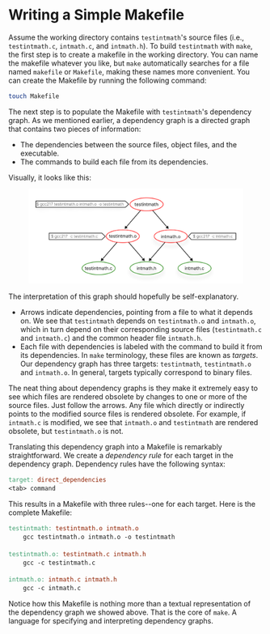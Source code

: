 # Writing a Simple Makefile

Assume the working directory contains `testintmath`'s source files (i.e., `testintmath.c`, `intmath.c`, and `intmath.h`). To build `testintmath` with `make`, the first step is to create a makefile in the working directory. You can name the makefile whatever you like, but `make` automatically searches for a file named `makefile` or `Makefile`, making these names more convenient. You can create the Makefile by running the following command:

```bash
touch Makefile
```

The next step is to populate the Makefile with `testintmath`'s dependency graph. As we mentioned earlier, a dependency graph is a directed graph that contains two pieces of information:

* The dependencies between the source files, object files, and the executable.
* The commands to build each file from its dependencies.

Visually, it looks like this:

<figure><img src="../.gitbook/assets/Frame 33.png" alt="" width="563"><figcaption></figcaption></figure>

The interpretation of this graph should hopefully be self-explanatory.

* Arrows indicate dependencies, pointing from a file to what it depends on. We see that `testintmath` depends on `testintmath.o` and `intmath.o`, which in turn depend on their corresponding source files (`testintmath.c` and `intmath.c`) and the common header file `intmath.h`.
* Each file with dependencies is labeled with the command to build it from its dependencies. In `make` terminology, these files are known as _targets_. Our dependency graph has three targets: `testintmath`, `testintmath.o` and `intmath.o`. In general, targets typically correspond to binary files. 

The neat thing about dependency graphs is they make it extremely easy to see which files are rendered obsolete by changes to one or more of the source files. Just follow the arrows. Any file which directly or indirectly points to the modified source files is rendered obsolete. For example, if `intmath.c` is modified, we see that `intmath.o` and `testintmath` are rendered obsolete, but `testintmath.o` is not.

Translating this dependency graph into a Makefile is remarkably straightforward. We create a _dependency rule_ for each target in the dependency graph. Dependency rules have the following syntax:

```makefile
target: direct_dependencies
<tab> command
```

This results in a Makefile with three rules--one for each target. Here is the complete Makefile:

```makefile
testintmath: testintmath.o intmath.o
    gcc testintmath.o intmath.o -o testintmath

testintmath.o: testintmath.c intmath.h
    gcc -c testintmath.c

intmath.o: intmath.c intmath.h
    gcc -c intmath.c
```

Notice how this Makefile is nothing more than a textual representation of the dependency graph we showed above. That is the core of `make`. A language for specifying and interpreting dependency graphs.
